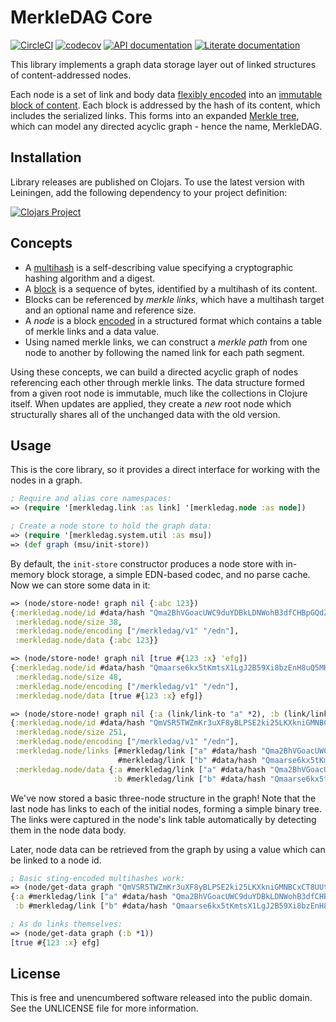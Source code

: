 MerkleDAG Core
==============

[![CircleCI](https://circleci.com/gh/greglook/merkledag-core.svg?style=shield&circle-token=27a8c9928a26b924edf4cd3247f0adf0364be4cc)](https://circleci.com/gh/greglook/merkledag-core)
[![codecov](https://codecov.io/gh/greglook/merkledag-core/branch/develop/graph/badge.svg)](https://codecov.io/gh/greglook/merkledag-core)
[![API documentation](https://img.shields.io/badge/doc-API-blue.svg)](https://greglook.github.io/merkledag-core/api/)
[![Literate documentation](https://img.shields.io/badge/doc-marginalia-blue.svg)](https://greglook.github.io/merkledag-core/marginalia/uberdoc.html)

This library implements a graph data storage layer out of linked structures of
content-addressed nodes.

Each node is a set of link and body data [flexibly encoded](https://github.com/greglook/clj-multicodec)
into an [immutable block of content](https://github.com/greglook/blocks).
Each block is addressed by the hash of its content, which includes the
serialized links. This forms into an expanded [Merkle tree](https://en.wikipedia.org/wiki/Merkle_tree),
which can model any directed acyclic graph - hence the name, MerkleDAG.


## Installation

Library releases are published on Clojars. To use the latest version with
Leiningen, add the following dependency to your project definition:

[![Clojars Project](http://clojars.org/mvxcvi/merkledag-core/latest-version.svg)](http://clojars.org/mvxcvi/merkledag-core)


## Concepts

- A [multihash](https://github.com/multiformats/clj-multihash) is a self-describing
  value specifying a cryptographic hashing algorithm and a digest.
- A [block](https://github.com/greglook/blocks) is a sequence of bytes, identified by
  a multihash of its content.
- Blocks can be referenced by _merkle links_, which have a multihash target and
  an optional name and reference size.
- A _node_ is a block [encoded](https://github.com/multiformats/clj-multicodec)
  in a structured format which contains a table of merkle links and a data
  value.
- Using named merkle links, we can construct a _merkle path_ from one node to
  another by following the named link for each path segment.

Using these concepts, we can build a directed acyclic graph of nodes referencing
each other through merkle links. The data structure formed from a given root
node is immutable, much like the collections in Clojure itself. When updates are
applied, they create a _new_ root node which structurally shares all of the
unchanged data with the old version.


## Usage

This is the core library, so it provides a direct interface for working with the
nodes in a graph.

```clojure
; Require and alias core namespaces:
=> (require '[merkledag.link :as link] '[merkledag.node :as node])

; Create a node store to hold the graph data:
=> (require '[merkledag.system.util :as msu])
=> (def graph (msu/init-store))
```

By default, the `init-store` constructor produces a node store with in-memory
block storage, a simple EDN-based codec, and no parse cache. Now we can store
some data in it:

```clojure
=> (node/store-node! graph nil {:abc 123})
{:merkledag.node/id #data/hash "Qma2BhVGoacUWC9duYDBkLDNWohB3dfCHBpGQdZUJ8B5H7",
 :merkledag.node/size 38,
 :merkledag.node/encoding ["/merkledag/v1" "/edn"],
 :merkledag.node/data {:abc 123}}

=> (node/store-node! graph nil [true #{123 :x} 'efg])
{:merkledag.node/id #data/hash "Qmaarse6kx5tKmtsX1LgJ2B59Xi8bzEnH8uQ5MKMQJg3Pd",
 :merkledag.node/size 48,
 :merkledag.node/encoding ["/merkledag/v1" "/edn"],
 :merkledag.node/data [true #{123 :x} efg]}

=> (node/store-node! graph nil {:a (link/link-to "a" *2), :b (link/link-to "b" *1)})
{:merkledag.node/id #data/hash "QmVSR5TWZmKr3uXF8yBLPSE2ki25LKXkniGMNBCxCT8UUt",
 :merkledag.node/size 251,
 :merkledag.node/encoding ["/merkledag/v1" "/edn"],
 :merkledag.node/links [#merkledag/link ["a" #data/hash "Qma2BhVGoacUWC9duYDBkLDNWohB3dfCHBpGQdZUJ8B5H7" 38]
                        #merkledag/link ["b" #data/hash "Qmaarse6kx5tKmtsX1LgJ2B59Xi8bzEnH8uQ5MKMQJg3Pd" 48]],
 :merkledag.node/data {:a #merkledag/link ["a" #data/hash "Qma2BhVGoacUWC9duYDBkLDNWohB3dfCHBpGQdZUJ8B5H7" 38],
                       :b #merkledag/link ["b" #data/hash "Qmaarse6kx5tKmtsX1LgJ2B59Xi8bzEnH8uQ5MKMQJg3Pd" 48]}}
```

We've now stored a basic three-node structure in the graph! Note that the last
node has links to each of the initial nodes, forming a simple binary tree. The
links were captured in the node's link table automatically by detecting them in
the node data body.

Later, node data can be retrieved from the graph by using a value which can be
linked to a node id.

```clojure
; Basic sting-encoded multihashes work:
=> (node/get-data graph "QmVSR5TWZmKr3uXF8yBLPSE2ki25LKXkniGMNBCxCT8UUt")
{:a #merkledag/link ["a" #data/hash "Qma2BhVGoacUWC9duYDBkLDNWohB3dfCHBpGQdZUJ8B5H7" 38],
 :b #merkledag/link ["b" #data/hash "Qmaarse6kx5tKmtsX1LgJ2B59Xi8bzEnH8uQ5MKMQJg3Pd" 48]}

; As do links themselves:
=> (node/get-data graph (:b *1))
[true #{123 :x} efg]
```


## License

This is free and unencumbered software released into the public domain.
See the UNLICENSE file for more information.
